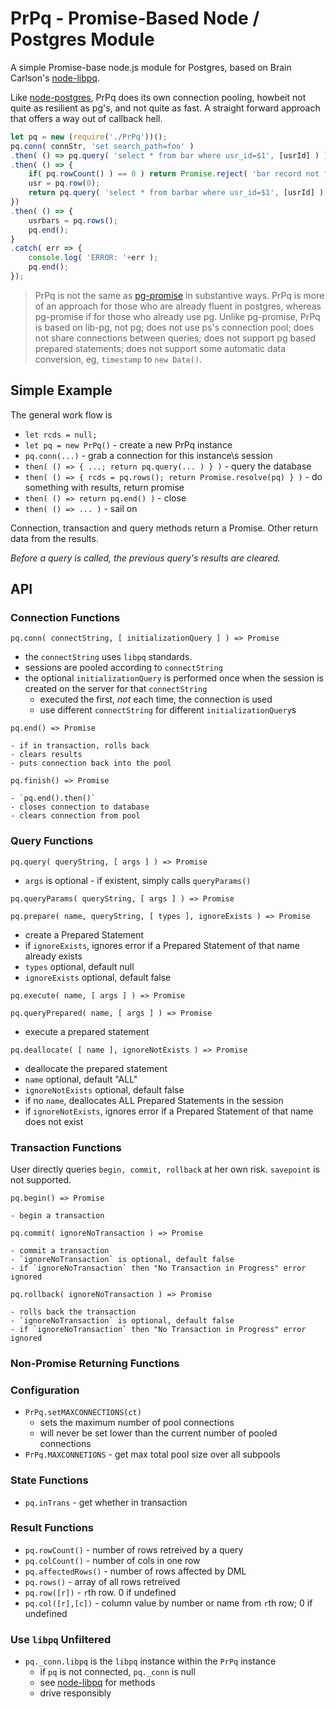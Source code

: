 # PrPq - Promise-Based Node / Postgres Module

A simple Promise-base node.js module for Postgres, based on Brain Carlson\'s
[node-libpq](https://github.com/brianc/node-libpq).

Like [node-postgres](https://github.com/brianc/node-postgres), PrPq does its own
connection pooling, howbeit not quite as resilient as pg\'s, and not quite as fast.
A straight forward approach that offers a way out of callback hell.

````javascript
let pq = new (require('./PrPq'))();
pq.conn( connStr, 'set search_path=foo' )
.then( () => pq.query( 'select * from bar where usr_id=$1', [usrId] ) )
.then( () => {
	if( pq.rowCount() ) == 0 ) return Promise.reject( 'bar record not found' );
	usr = pq.row(0);
	return pq.query( 'select * from barbar where usr_id=$1', [usrId] ) )
})
.then( () => {
	usrbars = pq.rows();
	pq.end();
}
.catch( err => {
	console.log( 'ERROR: '+err );
	pq.end();
});
````

>PrPq is not the same as [pg-promise](https://github.com/vitaly-t/pg-promise) in substantive
>ways. PrPq is more of an approach for those who are already fluent in postgres, whereas
>pg-promise if for those who already use pg. Unlike pg-promise, PrPq is based on lib-pg,
>not pg; does not use ps\'s connection pool; does not share connections
>between queries; does not support pg based prepared statements; does not support
>some automatic data conversion, eg, `timestamp` to `new Date()`.

## Simple Example

The general work flow is
- `let rcds = null;`
- `let pq = new PrPq()` - create a new PrPq instance
- `pq.conn(...)` - grab a connection for this instance\s session
- `then( () => { ...; return pq.query(... ) } )` - query the database
- `then( () => { rcds = pq.rows(); return Promise.resolve(pq) } )` - do something with results, return promise
- `then( () => return pq.end() )` - close 
- `then( () => ... )` - sail on

Connection, transaction and query methods return a Promise. Other return data from the results.

_Before a query is called, the previous query\'s results are cleared._


## API

### Connection Functions

`pq.conn( connectString, [ initializationQuery ] ) => Promise`

- the `connectString` uses `libpq` standards.
- sessions are pooled according to `connectString`
- the optional `initializationQuery` is performed once when the session is created
  on the server for that `connectString`
	- executed the first, _not_ each time, the connection is used
	- use different `connectString` for different `initializationQuery`s

`pq.end() => Promise`

	- if in transaction, rolls back
	- clears results
	- puts connection back into the pool

`pq.finish() => Promise`

	- `pq.end().then()`
	- closes connection to database
	- clears connection from pool

### Query Functions

`pq.query( queryString, [ args ] ) => Promise`

  - `args` is optional - if existent, simply calls `queryParams()`

`pq.queryParams( queryString, [ args ] ) => Promise`

`pq.prepare( name, queryString, [ types ], ignoreExists ) => Promise`

  - create a Prepared Statement
  - if `ignoreExists`, ignores error if a Prepared Statement of that name already exists
  - `types` optional, default null
  - `ignoreExists` optional, default false

`pq.execute( name, [ args ] ) => Promise`

`pq.queryPrepared( name, [ args ] ) => Promise`

  - execute a prepared statement

`pq.deallocate( [ name ], ignoreNotExists ) => Promise`

  - deallocate the prepared statement
  - `name` optional, default "ALL"
  - `ignoreNotExists` optional, default false
  - if no `name`, deallocates ALL Prepared Statements in the session
  - if `ignoreNotExists`, ignores error if a Prepared Statement of that name does not exist


### Transaction Functions

User directly queries `begin, commit, rollback` at her own risk. `savepoint` is not supported.

`pq.begin() => Promise`

	- begin a transaction

`pq.commit( ignoreNoTransaction ) => Promise`

	- commit a transaction
	- `ignoreNoTransaction` is optional, default false
	- if `ignoreNoTransaction` then "No Transaction in Progress" error ignored

`pq.rollback( ignoreNoTransaction ) => Promise`

	- rolls back the transaction
	- `ignoreNoTransaction` is optional, default false
	- if `ignoreNoTransaction` then "No Transaction in Progress" error ignored

### Non-Promise Returning Functions

### Configuration

- `PrPq.setMAXCONNECTIONS(ct)` 
	- sets the maximum number of pool connections
	- will never be set lower than the current number of pooled connections
- `PrPq.MAXCONNETIONS` - get max total pool size over all subpools

### State Functions

- `pq.inTrans` - get whether in transaction

### Result Functions

- `pq.rowCount()` - number of rows retreived by a query
- `pq.colCount()` - number of cols in one row
- `pq.affectedRows()` - number of rows affected by DML
- `pq.rows()` - array of all rows retreived
- `pq.row([r])` - `r`th row. 0 if undefined
- `pq.col([r],[c])` - column value by number or name from `r`th row; 0 if undefined

### Use `libpq` Unfiltered

- `pq._conn.libpq` is the `libpq` instance within the `PrPq` instance
	- if `pq` is not connected, `pq._conn` is null
	- see [node-libpq](https://github.com/brianc/node-libpq) for methods
	- drive responsibly


